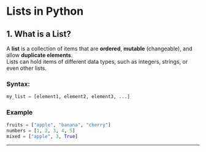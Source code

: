 # Lists in Python

## 1. What is a List?
A **list** is a collection of items that are **ordered**, **mutable** (changeable), and allow **duplicate elements**.  
Lists can hold items of different data types, such as integers, strings, or even other lists.

### Syntax:
```python
my_list = [element1, element2, element3, ...]
```
### Example
```python
fruits = ["apple", "banana", "cherry"]
numbers = [1, 2, 3, 4, 5]
mixed = ["apple", 3, True]
```
---
